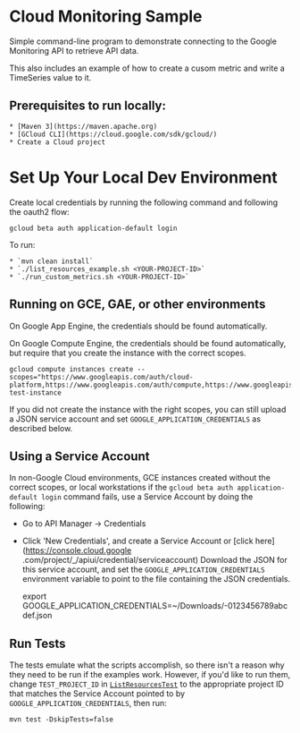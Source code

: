 # Cloud Monitoring Sample

Simple command-line program to demonstrate connecting to the Google
Monitoring API to retrieve API data.

This also includes an example of how to create a cusom metric and
write a TimeSeries value to it.

## Prerequisites to run locally:

    * [Maven 3](https://maven.apache.org)
    * [GCloud CLI](https://cloud.google.com/sdk/gcloud/)
    * Create a Cloud project

# Set Up Your Local Dev Environment

Create local credentials by running the following command and following the oauth2 flow:

    gcloud beta auth application-default login

To run:

    * `mvn clean install`
    * `./list_resources_example.sh <YOUR-PROJECT-ID>`
    * `./run_custom_metrics.sh <YOUR-PROJECT-ID>`

## Running on GCE, GAE, or other environments

On Google App Engine, the credentials should be found automatically.

On Google Compute Engine, the credentials should be found automatically, but require that
you create the instance with the correct scopes.

    gcloud compute instances create --scopes="https://www.googleapis.com/auth/cloud-platform,https://www.googleapis.com/auth/compute,https://www.googleapis.com/auth/compute.readonly" test-instance

If you did not create the instance with the right scopes, you can still upload a JSON service
account and set `GOOGLE_APPLICATION_CREDENTIALS` as described below.

## Using a Service Account

In non-Google Cloud environments, GCE instances created without the correct scopes, or local
workstations if the `gcloud beta auth application-default login` command fails, use a Service
Account by doing the following:

* Go to API Manager -> Credentials
* Click 'New Credentials', and create a Service Account or [click  here](https://console.cloud.google
.com/project/_/apiui/credential/serviceaccount)
 Download the JSON for this service account, and set the `GOOGLE_APPLICATION_CREDENTIALS`
 environment variable to point to the file containing the JSON credentials.


    export GOOGLE_APPLICATION_CREDENTIALS=~/Downloads/<project-id>-0123456789abcdef.json

## Run Tests

The tests emulate what the scripts accomplish, so there isn't a reason why they
need to be run if the examples work.  However, if you'd like to run them, change
`TEST_PROJECT_ID` in [`ListResourcesTest`](src/test/java/ListResourcesTest.java)
to the appropriate project ID that matches the Service Account pointed to by
`GOOGLE_APPLICATION_CREDENTIALS`, then run:

    mvn test -DskipTests=false
